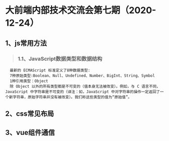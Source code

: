 # 大前端内部技术交流会第七期（2020-12-24）  
## 1、js常用方法  
> ### 1.1、JavaScript数据类型和数据结构  
      最新的 ECMAScript 标准定义了8种数据类型:  
      7种原始类型:Boolean、Null、Undefined、Number、BigInt、String、Symbol  
      1种引用类型：Object
      除 Object 以外的所有类型都是不可变的（值本身无法被改变）。例如，与 C 语言不同，JavaScript 中字符串是不可变的（译注：如，JavaScript 中对字符串的操作一定返回了一个新字符串，原始字符串并没有被改变）。我们称这些类型的值为“原始值”。

## 2、css常见布局
## 3、vue组件通信
